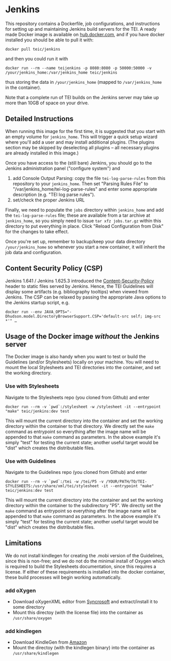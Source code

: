 # Jenkins

This repository contains a Dockerfile, job configurations, and instructions for setting up and maintaining Jenkins build servers for the TEI. 
A ready made Docker image is available on [hub.docker.com](https://hub.docker.com/r/teic/jenkins/), and if you have docker installed you should be able to pull it with:

```
docker pull teic/jenkins
```

and then you could run it with 

```
docker run --rm --name teijenkins -p 8080:8080 -p 50000:50000 -v /your/jenkins_home:/var/jenkins_home teic/jenkins
```

thus storing the data in `/your/jenkins_home` (mapped to `/var/jenkins_home` in the container).

Note that a complete run of TEI builds on the Jenkins server may take up more than 10GB of space on your drive.


## Detailed Instructions

When running this image for the first time, it is suggested that you start with an empty volume for `jenkins_home`. 
This will trigger a quick setup wizard where you'll add a user and may install additional plugins. 
(The plugins section may be skipped by deselecting all plugins – all necessary plugins are already installed in this image.)

Once you have access to the (still bare) Jenkins, you should go to the Jenkins administration panel ("configure system") and 

1. add Console Output Parsing: copy the file `tei-log-parse-rules` from this repository to your `jenkins_home`. 
    Then set "Parsing Rules File" to "/var/jenkins_home/tei-log-parse-rules" 
    and enter some appropriate description (e.g. "TEI log parse rules"). 
2. set/check the proper Jenkins URL 

Finally, we need to populate the `jobs` directory within `jenkins_home` and add the `tei-log-parse-rules` file;
these are available from a tar archive at `jenkins_home`, so you simply need to issue `tar xfz jobs.tar.gz` within this directory to put everything in place.
Click "Reload Configuration from Disk" for the changes to take effect.

Once you're set up, remember to backup/keep your data directory `/your/jenkins_home` 
so whenever you start a new container, it will inherit the job data and configuration.  


## Content Security Policy (CSP)

Jenkins 1.641 / Jenkins 1.625.3 introduced the [Content-Security-Policy](https://wiki.jenkins.io/display/JENKINS/Configuring+Content+Security+Policy) header to static files served by Jenkins.
Hence, the TEI Guidelines will display some artifacts (e.g. bibliography tooltips) when viewed from Jenkins. 
The CSP can be relaxed by passing the appropriate Java options to the Jenkins startup script, e.g.

```
docker run --env JAVA_OPTS="-Dhudson.model.DirectoryBrowserSupport.CSP='default-src self; img-src *'" …
```

## Usage of the Docker image *without* the Jenkins server 

The Docker image is also handy when you want to test or build the Guidelines (and/or Stylesheets) locally on your machine. 
You will need to mount the local Stylesheets and TEI directories into the container, and set the working directory.

### Use with Stylesheets

Navigate to the Stylesheets repo (you cloned from Github) and enter

```
docker run --rm -v `pwd`:/stylesheet -w /stylesheet -it --entrypoint "make" teic/jenkins:dev test
```

This will mount the current directory into the container and set the working directory within the container to that directory. We directly set the `make` command as entrypoint so everything after the image name will be appended to that `make` command as parameters. In the above example it's simply "test" for testing the current state; another useful target would be "dist" which creates the distributable files. 

### Use with Guidelines

Navigate to the Guidelines repo (you cloned from Github) and enter

```
docker run --rm -v `pwd`:/tei -w /tei/P5 -v /YOUR/PATH/TO/TEI-STYLESHEETS:/usr/share/xml/tei/stylesheet -it --entrypoint "make" teic/jenkins:dev test
```

This will mount the current directory into the container and set the working directory within the container to the subdirectory "P5". We directly set the `make` command as entrypoint so everything after the image name will be appended to that `make` command as parameters. In the above example it's simply "test" for testing the current state; another useful target would be "dist" which creates the distributable files. 


## Limitations

We do not install kindlegen for creating the .mobi version of the Guidelines, since this is non-free; and we do not do the minimal install of Oxygen which is required to build the Stylesheets documentation, since this requires a license. If either of these requirements is installed into the docker container, these build processes will begin working automatically. 

### add oXygen 

* Download oXygenXML editor from [Syncrosoft](http://oxygenxml.com) and extract/install it to some directory
* Mount this directoy (with the license file) into the container as `/usr/share/oxygen` 

### add kindlegen 

* Download KindleGen from [Amazon](https://www.amazon.com/gp/feature.html?ie=UTF8&docId=1000765211)
* Mount the directoy (with the kindlegen binary) into the container as `/usr/share/kindlegen` 


